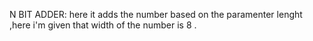 N BIT ADDER:
         here it adds the number based on the paramenter lenght ,here i'm given that width of the number is 8 .

